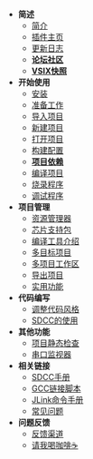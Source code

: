 - **简述**
  - [简介](README.md)
  - [插件主页](https://marketplace.visualstudio.com/items?itemName=CL.eide)
  - [更新日志](https://marketplace.visualstudio.com/items/CL.eide/changelog)
  - [**论坛社区**](https://discuss.em-ide.com)
  - [**VSIX快照**](https://cloud.github0null.io/s/1oCE)
- **开始使用**
  - [安装](zh-cn/install.md)
  - [准备工作](zh-cn/prepare_work.md)
  - [导入项目](zh-cn/import_project.md)
  - [新建项目](zh-cn/create_project.md)
  - [打开项目](zh-cn/open_project.md)
  - [构建配置](zh-cn/builder_config.md)
  - [**项目依赖**](zh-cn/project_deps.md)
  - [编译项目](zh-cn/build_project.md)
  - [烧录程序](zh-cn/download_to_device.md)
  - [调试程序](zh-cn/debug_project.md)
- **项目管理**
  - [资源管理器](zh-cn/project_manager.md)
  - [芯片支持包](zh-cn/chip_support_pack.md)
  - [编译工具介绍](zh-cn/toolchain_support.md)
  - [多目标项目](zh-cn/project_targets.md)
  - [多项目工作区](zh-cn/multi_prj_workspace.md)
  - [导出项目](zh-cn/export_project.md)
  - [实用功能](zh-cn/utility_functions.md)
- **代码编写**
  - [调整代码风格](zh-cn/code_format.md)
  - [SDCC的使用](zh-cn/sdcc.md)
- **其他功能**
  - [项目静态检查](zh-cn/cppcheck.md)
  - [串口监视器](zh-cn/serialport_monitor.md)
- **相关链接**
  - [SDCC手册](http://sdcc.sourceforge.net/doc/sdccman.pdf)
  - [GCC链接脚本](https://sourceware.org/binutils/docs/ld/index.html#SEC_Contents)
  - [JLink命令手册](https://wiki.segger.com/J-Link_Commander)
  - [常见问题](https://discuss.em-ide.com/t/FAQ)
- **问题反馈**
  - [反馈渠道](zh-cn/issue_report.md)
  - [请我喝咖啡☕](zh-cn/coffee.md)
